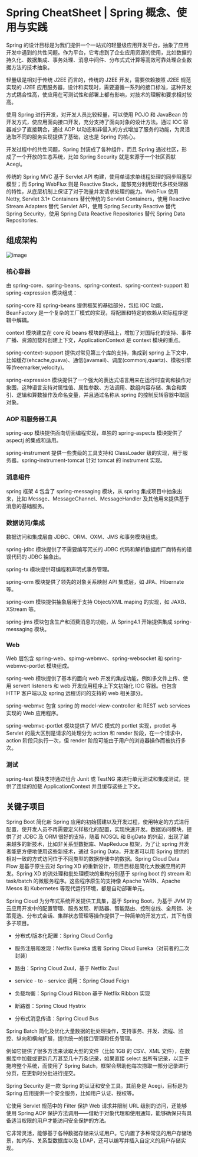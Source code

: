 # Spring CheatSheet | Spring 概念、使用与实践

Spring 的设计目标是为我们提供一个一站式的轻量级应用开发平台，抽象了应用开发中遇到的共性问题。作为平台，它考虑到了企业应用资源的使用，比如数据的持久化、数据集成、事务处理、消息中间件、分布式式计算等高效可靠处理企业数据方法的技术抽象。

轻量级是相对于传统 J2EE 而言的，传统的 J2EE 开发，需要依赖按照 J2EE 规范实现的 J2EE 应用服务器，设计和实现时，需要遵循一系列的接口标准，这种开发方式耦合性高，使应用在可测试性和部署上都有影响，对技术的理解和要求相对较高。

使用 Spring 进行开发，对开发人员比较轻量，可以使用 POJO 和 JavaBean 的开发方式，使应用面向接口开发，充分支持了面向对象的设计方法。通过 IOC 容器减少了直接耦合，通过 AOP 以动态和非侵入的方式增加了服务的功能，为灵活选取不同的服务实现提供了基础，这也是 Spring 的核心。

开发过程中的共性问题，Spring 封装成了各种组件，而且 Spring 通过社区，形成了一个开放的生态系统，比如 Spring Security 就是来源于一个社区贡献 Acegi。

传统的 Spring MVC 基于 Servlet API 构建，使用单请求单线程处理的同步阻塞型模型；而 Spring WebFlux 则是 Reactive Stack，能够充分利用现代多核处理器的特性，从底层机制上保证了对于海量并发请求处理的能力。WebFlux 使用 Netty, Servlet 3.1+ Containers 替代传统的 Servlet Containers，使用 Reactive Stream Adapters 替代 Servlet API，使用 Spring Security Reactive 替代 Spring Security，使用 Spring Data Reactive Repositories 替代 Spring Data Repositories.

## 组成架构

![image](https://user-images.githubusercontent.com/5803001/42418773-d9693618-82d9-11e8-9981-328db1065def.png)

### 核心容器

由 spring-core、spring-beans、spring-context、spring-context-support 和 spring-expression 模块组成：

spring-core 和 spring-beans 提供框架的基础部分，包括 IOC 功能，BeanFactory 是一个复杂的工厂模式的实现，将配置和特定的依赖从实际程序逻辑中解耦。

context 模块建立在 core 和 beans 模块的基础上，增加了对国际化的支持、事件广播、资源加载和创建上下文，ApplicationContext 是 context 模块的重点。

spring-context-support 提供对常见第三个库的支持，集成到 spring 上下文中，比如缓存(ehcache,guava)、通信(javamail)、调度(commonj,quartz)、模板引擎等(freemarker,velocity)。

spring-expression 模块提供了一个强大的表达式语言用来在运行时查询和操作对象图，这种语言支持对属性值、属性参数、方法调用、数组内容存储、集合和索引、逻辑和算数操作及命名变量，并且通过名称从 spring 的控制反转容器中取回对象。

### AOP 和服务器工具

spring-aop 模块提供面向切面编程实现，单独的 spring-aspects 模块提供了 aspectj 的集成和适用。

spring-instrument 提供一些类级的工具支持和 ClassLoader 级的实现，用于服务器。spring-instrument-tomcat 针对 tomcat 的 instrument 实现。

### 消息组件

spring 框架 4 包含了 spring-messaging 模块，从 spring 集成项目中抽象出来，比如 Messge、MessageChannel、MessageHandler 及其他用来提供基于消息的基础服务。

### 数据访问/集成

数据访问和集成层由 JDBC、ORM、OXM、JMS 和事务模块组成。

spring-jdbc 模块提供了不需要编写冗长的 JDBC 代码和解析数据库厂商特有的错误代码的 JDBC 抽象出。

spring-tx 模块提供可编程和声明式事务管理。

spring-orm 模块提供了领先的对象关系映射 API 集成层，如 JPA、Hibernate 等。

spring-oxm 模块提供抽象层用于支持 Object/XML maping 的实现，如 JAXB、XStream 等。

spring-jms 模块包含生产和消费消息的功能，从 Spring4.1 开始提供集成 spring-messaging 模块。

### Web

Web 层包含 spring-web、spirng-webmvc、spring-websocket 和 spring-webmvc-portlet 模块组成。

spring-web 模块提供了基本的面向 web 开发的集成功能，例如多文件上传、使用 servert listeners 和 web 开发应用程序上下文初始化 IOC 容器。也包含 HTTP 客户端以及 spring 远程访问的支持的 web 相关部分。

spring-webmvc 包含 spring 的 model-view-controller 和 REST web services 实现的 Web 应用程序。

spring-webmvc-portlet 模块提供了 MVC 模式的 portlet 实现，protlet 与 Servlet 的最大区别是请求的处理分为 action 和 render 阶段，在一个请求中，action 阶段只执行一次，但 render 阶段可能由于用户的浏览器操作而被执行多次。

### 测试

spring-test 模块支持通过组合 Junit 或 TestNG 来进行单元测试和集成测试，提供了连续的加载 ApplicationContext 并且缓存这些上下文。

## 关键子项目

Spring Boot 简化新 Spring 应用的初始搭建以及开发过程，使用特定的方式进行配置，使开发人员不再需要定义样板化的配置，实现快速开发。数据访问模块，提供了对 JDBC 及 ORM 很好的支持，随着 NOSQL 和 BigData 的兴起，出现了越来越多的新技术，比如非关系型数据库、MapReduce 框架，为了让 spring 开发者能更方便地使用这些新技术，通过 Spring Data，开发者可以用 Spring 提供的相对一致的方式访问位于不同类型的数据存储中的数据。Spring Cloud Data Flow 是基于原生云对 Spring XD 的重新设计，项目目标是简化大数据应用的开发。Spring XD 的流处理和批处理模块的重构分别基于 spring boot 的 stream 和 task/batch 的微服务程序。这些程序原生的支持像 Apache YARN、Apache Mesos 和 Kubernetes 等现代运行环境，都是自动部署单元。

Spring Cloud 为分布式系统开发提供工具集，基于 Spring Boot，为基于 JVM 的云应用开发中的配置管理、服务发现、断路器、智能路由、控制总线、全局锁、决策竞选、分布式会话、集群状态管理等操作提供了一种简单的开发方式，其下有很多子项目。

- 分布式/版本化配置：Spring Cloud Config

- 服务注册和发现：Netflix Eureka 或者 Spring Cloud Eureka（对前者的二次封装）

- 路由：Spring Cloud Zuul，基于 Netflix Zuul

- service - to - service 调用：Spring Cloud Feign

- 负载均衡：Spring Cloud Ribbon 基于 Netflix Ribbon 实现

- 断路器：Spring Cloud Hystrix

- 分布式消息传递：Spring Cloud Bus

Spring Batch 简化及优化大量数据的批处理操作，支持事务、并发、流程、监控、纵向和横向扩展，提供统一的接口管理和任务管理。

例如它提供了很多方法来读取大型的文件（比如 1GB 的 CSV、XML 文件），在数据库中加载或更新几万甚至几十万条记录，如果直接 select 出所有记录，以至于拖垮整个系统，而使用了 Spring Batch，框架会帮助他每次捞取一部分记录进行分页，在更新时分批进行提交。

Spring Security 是一款 Spring 的认证和安全工具。其前身是 Acegi，目标是为 Spring 应用提供一个安全服务，比如用户认证、授权等。

它使用 Servlet 规范中的 Filter 保护 Web 请求并限制 URL 级别的访问，还能够使用 Spring AOP 保护方法调用——借助于对象代理和使用通知，能够确保只有具备适当权限的用户才能访问安全保护的方法。

它非常灵活，能够基于各种数据存储来认证用户。它内置了多种常见的用户存储场景，如内存、关系型数据库以及 LDAP，还可以编写并插入自定义的用户存储实现。
